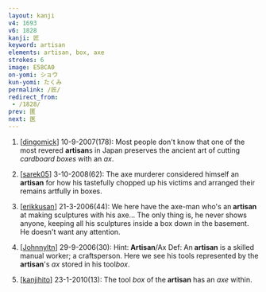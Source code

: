 ```yaml
---
layout: kanji
v4: 1693
v6: 1828
kanji: 匠
keyword: artisan
elements: artisan, box, axe
strokes: 6
image: E58CA0
on-yomi: ショウ
kun-yomi: たくみ
permalink: /匠/
redirect_from:
 - /1828/
prev: 匿
next: 医
---
```


1) [<a href="http://kanji.koohii.com/profile/dingomick">dingomick</a>] 10-9-2007(178): Most people don&#039;t know that one of the most revered <strong>artisan</strong>s in Japan preserves the ancient art of cutting <em>cardboard boxes</em> with an <em>ax</em>.

2) [<a href="http://kanji.koohii.com/profile/sarek05">sarek05</a>] 3-10-2008(62): The axe murderer considered himself an<strong> artisan</strong> for how his tastefully chopped up his victims and arranged their remains artfully in boxes.

3) [<a href="http://kanji.koohii.com/profile/erikkusan">erikkusan</a>] 21-3-2006(44): We here have the axe-man who&#039;s an<strong> artisan</strong> at making sculptures with his axe... The only thing is, he never shows anyone, keeping all his sculptures inside a box down in the basement. He doesn&#039;t want any attention.

4) [<a href="http://kanji.koohii.com/profile/Johnnyltn">Johnnyltn</a>] 29-9-2006(30): Hint:<strong> Artisan</strong>/Ax Def: An<strong> artisan</strong> is a skilled manual worker; a craftsperson. Here we see his tools represented by the<strong> artisan</strong>&#039;s <em>ax</em> stored in his tool<em>box</em>.

5) [<a href="http://kanji.koohii.com/profile/kanjihito">kanjihito</a>] 23-1-2010(13): The tool <em>box</em> of the<strong> artisan</strong> has an <em>axe</em> within.

